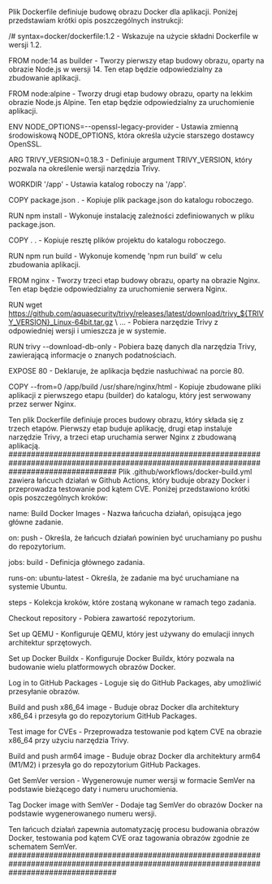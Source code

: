 Plik Dockerfile definiuje budowę obrazu Docker dla aplikacji. Poniżej przedstawiam krótki opis poszczególnych instrukcji:

/# syntax=docker/dockerfile:1.2 - Wskazuje na użycie składni Dockerfile w wersji 1.2.

FROM node:14 as builder - Tworzy pierwszy etap budowy obrazu, oparty na obrazie Node.js w wersji 14. Ten etap będzie odpowiedzialny za zbudowanie aplikacji.

FROM node:alpine - Tworzy drugi etap budowy obrazu, oparty na lekkim obrazie Node.js Alpine. Ten etap będzie odpowiedzialny za uruchomienie aplikacji.

ENV NODE_OPTIONS=--openssl-legacy-provider - Ustawia zmienną środowiskową NODE_OPTIONS, która określa użycie starszego dostawcy OpenSSL.

ARG TRIVY_VERSION=0.18.3 - Definiuje argument TRIVY_VERSION, który pozwala na określenie wersji narzędzia Trivy.

WORKDIR '/app' - Ustawia katalog roboczy na '/app'.

COPY package.json . - Kopiuje plik package.json do katalogu roboczego.

RUN npm install - Wykonuje instalację zależności zdefiniowanych w pliku package.json.

COPY . . - Kopiuje resztę plików projektu do katalogu roboczego.

RUN npm run build - Wykonuje komendę 'npm run build' w celu zbudowania aplikacji.

FROM nginx - Tworzy trzeci etap budowy obrazu, oparty na obrazie Nginx. Ten etap będzie odpowiedzialny za uruchomienie serwera Nginx.

RUN wget https://github.com/aquasecurity/trivy/releases/latest/download/trivy_${TRIVY_VERSION}_Linux-64bit.tar.gz \ ... - Pobiera narzędzie Trivy z odpowiedniej wersji i umieszcza je w systemie.

RUN trivy --download-db-only - Pobiera bazę danych dla narzędzia Trivy, zawierającą informacje o znanych podatnościach.

EXPOSE 80 - Deklaruje, że aplikacja będzie nasłuchiwać na porcie 80.

COPY --from=0 /app/build /usr/share/nginx/html - Kopiuje zbudowane pliki aplikacji z pierwszego etapu (builder) do katalogu, który jest serwowany przez serwer Nginx.

Ten plik Dockerfile definiuje proces budowy obrazu, który składa się z trzech etapów. Pierwszy etap buduje aplikację, drugi etap instaluje narzędzie Trivy, a trzeci etap uruchamia serwer Nginx z zbudowaną aplikacją.
########################################################################################################################################
Plik .github/workflows/docker-build.yml zawiera łańcuch działań w Github Actions, który buduje obrazy Docker i przeprowadza testowanie pod kątem CVE. Poniżej przedstawiono krótki opis poszczególnych kroków:

name: Build Docker Images - Nazwa łańcucha działań, opisująca jego główne zadanie.

on: push - Określa, że łańcuch działań powinien być uruchamiany po pushu do repozytorium.

jobs: build - Definicja głównego zadania.

runs-on: ubuntu-latest - Określa, że zadanie ma być uruchamiane na systemie Ubuntu.

steps - Kolekcja kroków, które zostaną wykonane w ramach tego zadania.

Checkout repository - Pobiera zawartość repozytorium.

Set up QEMU - Konfiguruje QEMU, który jest używany do emulacji innych architektur sprzętowych.

Set up Docker Buildx - Konfiguruje Docker Buildx, który pozwala na budowanie wielu platformowych obrazów Docker.

Log in to GitHub Packages - Loguje się do GitHub Packages, aby umożliwić przesyłanie obrazów.

Build and push x86_64 image - Buduje obraz Docker dla architektury x86_64 i przesyła go do repozytorium GitHub Packages.

Test image for CVEs - Przeprowadza testowanie pod kątem CVE na obrazie x86_64 przy użyciu narzędzia Trivy.

Build and push arm64 image - Buduje obraz Docker dla architektury arm64 (M1/M2) i przesyła go do repozytorium GitHub Packages.

Get SemVer version - Wygenerowuje numer wersji w formacie SemVer na podstawie bieżącego daty i numeru uruchomienia.

Tag Docker image with SemVer - Dodaje tag SemVer do obrazów Docker na podstawie wygenerowanego numeru wersji.

Ten łańcuch działań zapewnia automatyzację procesu budowania obrazów Docker, testowania pod kątem CVE oraz tagowania obrazów zgodnie ze schematem SemVer.
########################################################################################################################################
